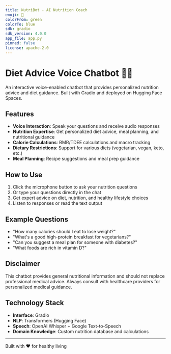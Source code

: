 ```yaml
---
title: NutriBot - AI Nutrition Coach
emoji: 🥗
colorFrom: green
colorTo: blue
sdk: gradio
sdk_version: 4.0.0
app_file: app.py
pinned: false
license: apache-2.0
---
```


# Diet Advice Voice Chatbot 🥗🎤

An interactive voice-enabled chatbot that provides personalized nutrition advice and diet guidance. Built with Gradio and deployed on Hugging Face Spaces.

## Features

- **Voice Interaction**: Speak your questions and receive audio responses
- **Nutrition Expertise**: Get personalized diet advice, meal planning, and nutritional guidance
- **Calorie Calculations**: BMR/TDEE calculations and macro tracking
- **Dietary Restrictions**: Support for various diets (vegetarian, vegan, keto, etc.)
- **Meal Planning**: Recipe suggestions and meal prep guidance

## How to Use

1. Click the microphone button to ask your nutrition questions
2. Or type your questions directly in the chat
3. Get expert advice on diet, nutrition, and healthy lifestyle choices
4. Listen to responses or read the text output

## Example Questions

- "How many calories should I eat to lose weight?"
- "What's a good high-protein breakfast for vegetarians?"
- "Can you suggest a meal plan for someone with diabetes?"
- "What foods are rich in vitamin D?"

## Disclaimer

This chatbot provides general nutritional information and should not replace professional medical advice. Always consult with healthcare providers for personalized medical guidance.

## Technology Stack

- **Interface**: Gradio
- **NLP**: Transformers (Hugging Face)
- **Speech**: OpenAI Whisper + Google Text-to-Speech
- **Domain Knowledge**: Custom nutrition database and calculations

---

Built with ❤️ for healthy living